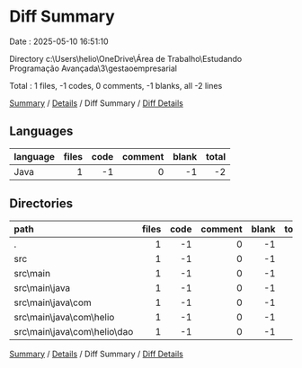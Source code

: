 # Diff Summary

Date : 2025-05-10 16:51:10

Directory c:\\Users\\helio\\OneDrive\\Área de Trabalho\\Estudando Programação Avançada\\3\\gestaoempresarial

Total : 1 files,  -1 codes, 0 comments, -1 blanks, all -2 lines

[Summary](results.md) / [Details](details.md) / Diff Summary / [Diff Details](diff-details.md)

## Languages
| language | files | code | comment | blank | total |
| :--- | ---: | ---: | ---: | ---: | ---: |
| Java | 1 | -1 | 0 | -1 | -2 |

## Directories
| path | files | code | comment | blank | total |
| :--- | ---: | ---: | ---: | ---: | ---: |
| . | 1 | -1 | 0 | -1 | -2 |
| src | 1 | -1 | 0 | -1 | -2 |
| src\\main | 1 | -1 | 0 | -1 | -2 |
| src\\main\\java | 1 | -1 | 0 | -1 | -2 |
| src\\main\\java\\com | 1 | -1 | 0 | -1 | -2 |
| src\\main\\java\\com\\helio | 1 | -1 | 0 | -1 | -2 |
| src\\main\\java\\com\\helio\\dao | 1 | -1 | 0 | -1 | -2 |

[Summary](results.md) / [Details](details.md) / Diff Summary / [Diff Details](diff-details.md)